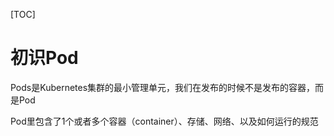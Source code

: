 [TOC]

# 初识Pod

Pods是Kubernetes集群的最小管理单元，我们在发布的时候不是发布的容器，而是Pod

Pod里包含了1个或者多个容器（container）、存储、网络、以及如何运行的规范

